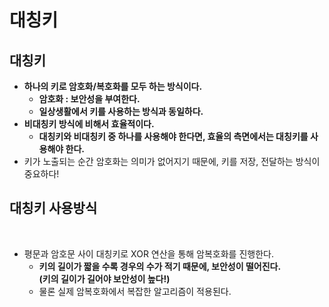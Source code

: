 # 대칭키

## 대칭키

* **하나의 키로 암호화/복호화를 모두 하는 방식이다.**&#x20;
  * **암호화 : 보안성을 부여한다.**&#x20;
  * **일상생활에서 키를 사용하는 방식과 동일하다.**&#x20;
* **비대칭키 방식에 비해서 효율적이다.**&#x20;
  * **대칭키와 비대칭키 중 하나를 사용해야 한다면, 효율의 측면에서는 대칭키를 사용해야 한다.**&#x20;
* 키가 노출되는 순간 암호화는 의미가 없어지기 때문에, 키를 저장, 전달하는 방식이 중요하다!

## 대칭키 사용방식

<figure><img src="../../../../../.gitbook/assets/스크린샷 2024-01-19 13.43.16.png" alt=""><figcaption></figcaption></figure>

* 평문과 암호문 사이 대칭키로 XOR 연산을 통해 암복호화를 진행한다.&#x20;
  * **키의 길이가 짧을 수록 경우의 수가 적기 때문에, 보안성이 떨어진다.** \
    **(키의 길이가 길어야 보안성이 높다!)**
  * 물론 실제 암복호화에서 복잡한 알고리즘이 적용된다.&#x20;
